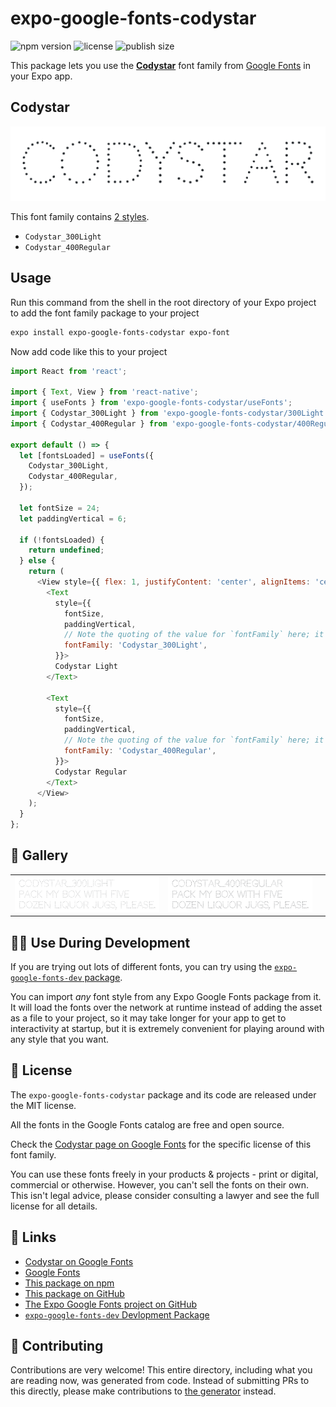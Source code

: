 # expo-google-fonts-codystar

![npm version](https://flat.badgen.net/npm/v/expo-google-fonts-codystar)
![license](https://flat.badgen.net/github/license/expo/google-fonts)
![publish size](https://flat.badgen.net/packagephobia/install/expo-google-fonts-codystar)

This package lets you use the [**Codystar**](https://fonts.google.com/specimen/Codystar) font family from [Google Fonts](https://fonts.google.com/) in your Expo app.

## Codystar

![Codystar](./font-family.png)

This font family contains [2 styles](#-gallery).

- `Codystar_300Light`
- `Codystar_400Regular`

## Usage

Run this command from the shell in the root directory of your Expo project to add the font family package to your project
```sh
expo install expo-google-fonts-codystar expo-font
```

Now add code like this to your project
```js
import React from 'react';

import { Text, View } from 'react-native';
import { useFonts } from 'expo-google-fonts-codystar/useFonts';
import { Codystar_300Light } from 'expo-google-fonts-codystar/300Light';
import { Codystar_400Regular } from 'expo-google-fonts-codystar/400Regular';

export default () => {
  let [fontsLoaded] = useFonts({
    Codystar_300Light,
    Codystar_400Regular,
  });

  let fontSize = 24;
  let paddingVertical = 6;

  if (!fontsLoaded) {
    return undefined;
  } else {
    return (
      <View style={{ flex: 1, justifyContent: 'center', alignItems: 'center' }}>
        <Text
          style={{
            fontSize,
            paddingVertical,
            // Note the quoting of the value for `fontFamily` here; it expects a string!
            fontFamily: 'Codystar_300Light',
          }}>
          Codystar Light
        </Text>

        <Text
          style={{
            fontSize,
            paddingVertical,
            // Note the quoting of the value for `fontFamily` here; it expects a string!
            fontFamily: 'Codystar_400Regular',
          }}>
          Codystar Regular
        </Text>
      </View>
    );
  }
};

```

## 🔡 Gallery


||||
|-|-|-|
|![Codystar_300Light](.//300Light/Codystar_300Light.ttf.png)|![Codystar_400Regular](.//400Regular/Codystar_400Regular.ttf.png)|||


## 👩‍💻 Use During Development

If you are trying out lots of different fonts, you can try using the [`expo-google-fonts-dev` package](https://github.com/freeboub/google-fonts/tree/master/font-packages/dev#readme).

You can import *any* font style from any Expo Google Fonts package from it. It will load the fonts
over the network at runtime instead of adding the asset as a file to your project, so it may take longer
for your app to get to interactivity at startup, but it is extremely convenient
for playing around with any style that you want.

## 📖 License

The `expo-google-fonts-codystar` package and its code are released under the MIT license.

All the fonts in the Google Fonts catalog are free and open source.

Check the [Codystar page on Google Fonts](https://fonts.google.com/specimen/Codystar) for the specific license of this font family.

You can use these fonts freely in your products & projects - print or digital, commercial or otherwise. However, you can't sell the fonts on their own. This isn't legal advice, please consider consulting a lawyer and see the full license for all details.

## 🔗 Links

- [Codystar on Google Fonts](https://fonts.google.com/specimen/Codystar)
- [Google Fonts](https://fonts.google.com/)
- [This package on npm](https://www.npmjs.com/package/expo-google-fonts-codystar)
- [This package on GitHub](https://github.com/freeboub/google-fonts/tree/master/font-packages/codystar)
- [The Expo Google Fonts project on GitHub](https://github.com/freeboub/google-fonts)
- [`expo-google-fonts-dev` Devlopment Package](https://github.com/freeboub/google-fonts/tree/master/font-packages/dev)

## 🤝 Contributing

Contributions are very welcome! This entire directory, including what you are reading now, was generated from code. Instead of submitting PRs to this directly, please make contributions to [the generator](https://github.com/freeboub/google-fonts/tree/master/packages/generator) instead.
